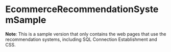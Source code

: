 # EcommerceRecommendationSystemSample
**Note**: This is a sample version that only contains the web pages that use the recommendation systems, including SQL Connection Establishment and CSS.
